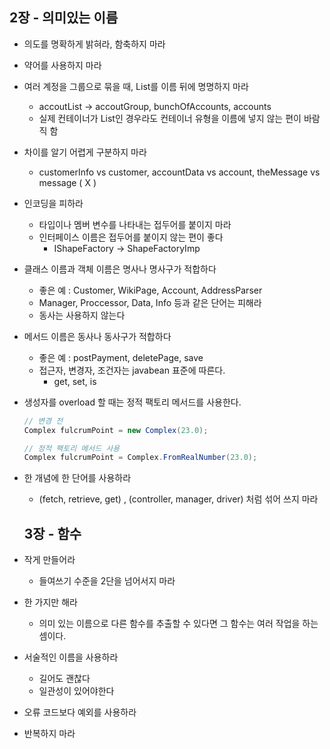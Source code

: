 ## 2장 - 의미있는 이름

- 의도를 명확하게 밝혀라, 함축하지 마라

- 약어를 사용하지 마라
- 여러 계정을 그룹으로 묶을 때, List를 이름 뒤에 명명하지 마라
  - accoutList -> accoutGroup, bunchOfAccounts, accounts
  - 실제 컨테이너가 List인 경우라도 컨테이너 유형을 이름에 넣지 않는 편이 바람직 함
- 차이를 알기 어렵게 구분하지 마라
  - customerInfo vs customer, accountData vs account, theMessage vs message  ( X )

- 인코딩을 피하라

  - 타입이나 멤버 변수를 나타내는 접두어를 붙이지 마라
  - 인터페이스 이름은 접두어를 붙이지 않는 편이 좋다
    - IShapeFactory -> ShapeFactoryImp

- 클래스 이름과 객체 이름은 명사나 명사구가 적합하다

  - 좋은 예 : Customer, WikiPage, Account, AddressParser
  - Manager, Proccessor, Data, Info 등과 같은 단어는 피해라
  - 동사는 사용하지 않는다

- 메서드 이름은 동사나 동사구가 적합하다

  - 좋은 예 : postPayment, deletePage, save
  - 접근자, 변경자, 조건자는 javabean 표준에 따른다.
    - get, set, is

- 생성자를 overload 할 때는 정적 팩토리 메서드를 사용한다.

  ```java
  // 변경 전
  Complex fulcrumPoint = new Complex(23.0);
  
  // 정적 팩토리 메서드 사용
  Complex fulcrumPoint = Complex.FromRealNumber(23.0);
  ```

- 한 개념에 한 단어를 사용하라
  - (fetch, retrieve, get) , (controller, manager, driver) 처럼 섞어 쓰지 마라

  ## 3장 - 함수

- 작게 만들어라
  - 들여쓰기 수준을 2단을 넘어서지 마라
- 한 가지만 해라
  - 의미 있는 이름으로 다른 함수를 추출할 수 있다면 그 함수는 여러 작업을 하는 셈이다.
- 서술적인 이름을 사용하라
  - 길어도 괜찮다
  - 일관성이 있어야한다
- 오류 코드보다 예외를 사용하라
- 반복하지 마라